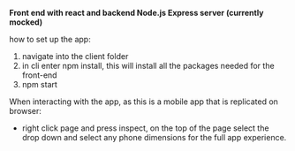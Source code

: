 **Front end with react and backend Node.js Express server (currently mocked)**

how to set up the app:
1. navigate into the client folder
2. in cli enter npm install, this will install all the packages needed for the front-end
3. npm start


When interacting with the app, as this is a mobile app that is replicated on browser:
- right click page and press inspect, on the top of the page select the drop down and select any phone
dimensions for the full app experience.